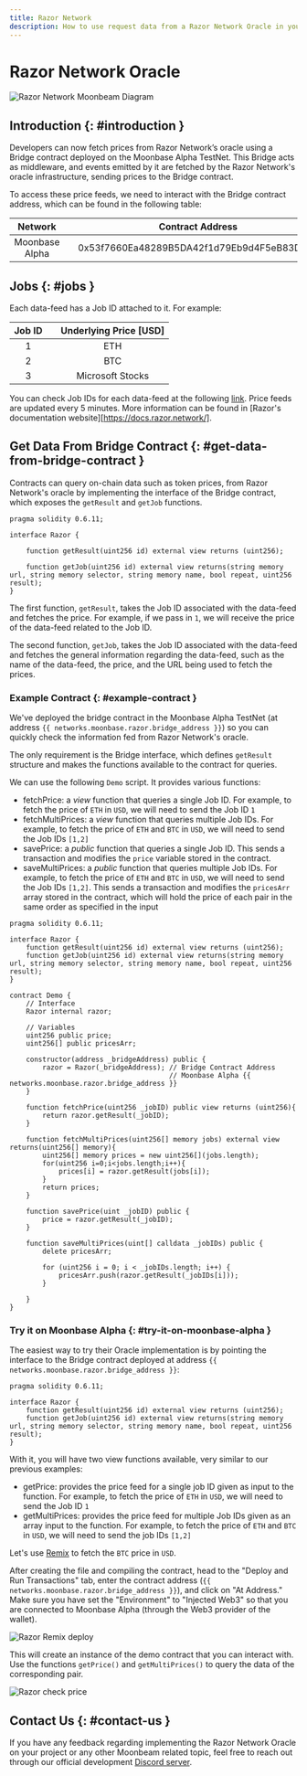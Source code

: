 ```yaml
---
title: Razor Network
description: How to use request data from a Razor Network Oracle in your Moonbeam Ethereum DApp using smart contracts
---
```

# Razor Network Oracle

![Razor Network Moonbeam Diagram](/images/razor/razor-banner.png)

## Introduction {: #introduction } 

Developers can now fetch prices from Razor Network’s oracle using a Bridge contract deployed on the Moonbase Alpha TestNet. This Bridge acts as middleware, and events emitted by it are fetched by the Razor Network's oracle infrastructure, sending prices to the Bridge contract.

To access these price feeds, we need to interact with the Bridge contract address, which can be found in the following table:

|     Network    | |         Contract Address        |
|:--------------:|-|:------------------------------------------:|
| Moonbase Alpha | | 0x53f7660Ea48289B5DA42f1d79Eb9d4F5eB83D3BE |

## Jobs {: #jobs } 

Each data-feed has a Job ID attached to it. For example:

|    Job ID    | |    Underlying Price [USD]  |
|:------------:|-|:--------------------------:|
|       1      | |            ETH             |
|       2      | |            BTC             |
|       3      | |      Microsoft Stocks      |

You can check Job IDs for each data-feed at the following [link](https://razorscan.io/#/custom). Price feeds are updated every 5 minutes. More information can be found in [Razor's documentation website][https://docs.razor.network/].

## Get Data From Bridge Contract {: #get-data-from-bridge-contract } 

Contracts can query on-chain data such as token prices, from Razor Network's oracle by implementing the interface of the Bridge contract, which exposes the `getResult` and `getJob` functions.

```
pragma solidity 0.6.11;

interface Razor {
    
    function getResult(uint256 id) external view returns (uint256);
    
    function getJob(uint256 id) external view returns(string memory url, string memory selector, string memory name, bool repeat, uint256 result);
}
```

The first function, `getResult`, takes the Job ID associated with the data-feed and fetches the price. For example, if we pass in `1`, we will receive the price of the data-feed related to the Job ID.

The second function, `getJob`, takes the Job ID associated with the data-feed and fetches the general information regarding the data-feed, such as the name of the data-feed, the price, and the URL being used to fetch the prices.

### Example Contract {: #example-contract } 

We've deployed the bridge contract in the Moonbase Alpha TestNet (at address `{{ networks.moonbase.razor.bridge_address }}`) so you can quickly check the information fed from Razor Network's oracle. 

The only requirement is the Bridge interface, which defines `getResult` structure and makes the functions available to the contract for queries.


We can use the following `Demo` script. It provides various functions:

 - fetchPrice: a _view_ function that queries a single Job ID. For example, to fetch the price of `ETH` in `USD`, we will need to send the Job ID `1`
 - fetchMultiPrices: a _view_ function that queries multiple Job IDs. For example, to fetch the price of `ETH` and `BTC` in `USD`, we will need to send the Job IDs `[1,2]`
 - savePrice: a _public_ function that queries a single Job ID. This sends a transaction and modifies the `price` variable stored in the contract.
 - saveMultiPrices: a _public_ function that queries multiple Job IDs. For example, to fetch the price of `ETH` and `BTC` in `USD`, we will need to send the Job IDs `[1,2]`. This sends a transaction and modifies the `pricesArr` array stored in the contract, which will hold the price of each pair in the same order as specified in the input

```solidity
pragma solidity 0.6.11;

interface Razor {
    function getResult(uint256 id) external view returns (uint256);
    function getJob(uint256 id) external view returns(string memory url, string memory selector, string memory name, bool repeat, uint256 result);
}

contract Demo {
    // Interface
    Razor internal razor;
    
    // Variables
    uint256 public price;
    uint256[] public pricesArr;

    constructor(address _bridgeAddress) public {
        razor = Razor(_bridgeAddress); // Bridge Contract Address
                                       // Moonbase Alpha {{ networks.moonbase.razor.bridge_address }}
    }

    function fetchPrice(uint256 _jobID) public view returns (uint256){
        return razor.getResult(_jobID);
    }
    
    function fetchMultiPrices(uint256[] memory jobs) external view returns(uint256[] memory){
        uint256[] memory prices = new uint256[](jobs.length);
        for(uint256 i=0;i<jobs.length;i++){
            prices[i] = razor.getResult(jobs[i]);
        }
        return prices;
    }
    
    function savePrice(uint _jobID) public {
        price = razor.getResult(_jobID);
    }

    function saveMultiPrices(uint[] calldata _jobIDs) public {
        delete pricesArr;
        
        for (uint256 i = 0; i < _jobIDs.length; i++) {
            pricesArr.push(razor.getResult(_jobIDs[i]));
        }

    }
}
```

### Try it on Moonbase Alpha {: #try-it-on-moonbase-alpha } 

The easiest way to try their Oracle implementation is by pointing the interface to the Bridge contract deployed at address `{{ networks.moonbase.razor.bridge_address }}`:

```solidity
pragma solidity 0.6.11;

interface Razor {
    function getResult(uint256 id) external view returns (uint256);
    function getJob(uint256 id) external view returns(string memory url, string memory selector, string memory name, bool repeat, uint256 result);
}
```

With it, you will have two view functions available, very similar to our previous examples:

 - getPrice: provides the price feed for a single job ID given as input to the function. For example, to fetch the price of `ETH` in `USD`, we will need to send the Job ID `1`
 - getMultiPrices: provides the price feed for multiple Job IDs given as an array input to the function. For example, to fetch the price of `ETH` and `BTC` in `USD`, we will need to send the job IDs `[1,2]`

Let's use [Remix](/integrations/remix/) to fetch the `BTC` price in `USD`.

After creating the file and compiling the contract, head to the "Deploy and Run Transactions" tab, enter the contract address (`{{ networks.moonbase.razor.bridge_address }}`), and click on "At Address." Make sure you have set the "Environment" to "Injected Web3" so that you are connected to Moonbase Alpha (through the Web3 provider of the wallet). 

![Razor Remix deploy](/images/razor/razor-demo1.png)

This will create an instance of the demo contract that you can interact with. Use the functions `getPrice()` and `getMultiPrices()` to query the data of the corresponding pair.

![Razor check price](/images/razor/razor-demo2.png)

## Contact Us {: #contact-us } 
If you have any feedback regarding implementing the Razor Network Oracle on your project or any other Moonbeam related topic, feel free to reach out through our official development [Discord server](https://discord.com/invite/PfpUATX).
